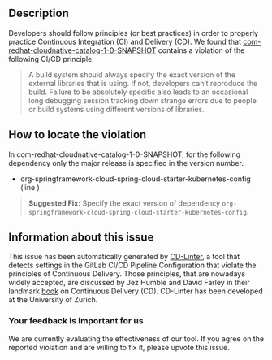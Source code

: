 
## Description
Developers should follow principles (or best practices) in order to properly practice Continuous Integration (CI) and Delivery (CD).
We found that [com-redhat-cloudnative-catalog-1-0-SNAPSHOT](https://gitlab.com/bugbiteme/catalog-spring-boot/blob/master/.gitlab-ci.yml) contains a violation of the following CI/CD principle:

> A build system should always specify the exact version of the external libraries that is using.
If not, developers can’t reproduce the build. Failure to be absolutely specific also leads to an occasional long debugging session tracking down strange errors due to people or build systems using different versions of libraries.

## How to locate the violation

In com-redhat-cloudnative-catalog-1-0-SNAPSHOT, for the following dependency only the major release is specified in the version number.

* org-springframework-cloud-spring-cloud-starter-kubernetes-config (line )

> **Suggested Fix:** Specify the exact version of dependency `org-springframework-cloud-spring-cloud-starter-kubernetes-config`.

## Information about this issue

This issue has been automatically generated by [CD-Linter](https://gitlab.com/Jancso/configuration-analytics), a tool that detects settings in the GitLab CI/CD Pipeline Configuration that violate the principles of Continuous Delivery. Those principles, that are nowadays widely accepted, are discussed by Jez Humble and David Farley in their landmark [book](https://www.oreilly.com/library/view/continuous-delivery-reliable/9780321670250/) on Continuous Delivery (CD). CD-Linter has been developed at the University of Zurich.

### Your feedback is important for us
We are currently evaluating the effectiveness of our tool. If you agree on the reported violation and are willing to fix it, please upvote this issue.